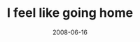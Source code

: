 ---
layout: base.njk
title : 'I feel like going home' 
view_title : 'I feel like going home' 
year : '2008' 
date : '2008-06-16' 
img_file : '/drawing/ifeellikegoinghome.png' 
html_file : 'ifeellikegoinghome' 
next_html : 'actuallyimaninsect.html' 
year_order : '254' 
permalink : "title/{{html_file}}.html"
---